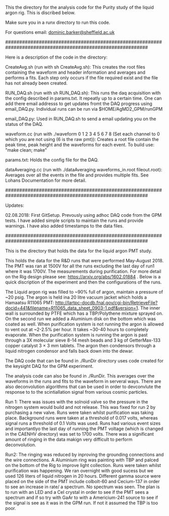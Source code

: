 This the directory for the analysis code for the Purity study of the liquid argon rig. This is discribed below.

Make sure you in a runx directory to run this code.

For questions email: dominic.barker@sheffield.ac.uk

###########################################################################################################

Here is a description of the code in the directory: 

CreateAvg.sh (run with sh CreateAvg.sh): This creates the root files containing the waveform and header information and averages and performs a fits. Each step only occurs if the file required exist and the file has not already been created. 

RUN_DAQ.sh (run with sh RUN_DAQ.sh): This runs the daq acquisition with the config described in params.txt. It repeatly up to a certain time. One can add there email addresss to get updates fromt the DAQ progress using email_DAQ.py. Individual runs can be run via $HOME/AgMD2_GPM/runGPM

email_DAQ.py: Used in RUN_DAQ.sh to send a email updating you on the status of the DAQ.

waveform.cc (run with ./waveform 0 1 2 3 4 5 6 7 8 (Set each channel to 0 which you are not using (6 is the raw pmt)): Creates a root file contain the peak time, peak height and the waveforms for each event. To build use: "make clean; make"   

params.txt: Holds the config file for the DAQ.

dataAveraging.cc (run with ./dataAveraging waveforms_in.root fileout.root): Averages over all the events in the file and provides multiple fits. See Lohans Documentation for more detail. 

###########################################################################################################

Updates:

02.08.2018: First GitSetup. Prevously using adhoc DAQ code from the GPM tests. I have added simple scripts to maintain the runs and provide warnings. I have also added timestamps to the data files.  


###########################################################################################################

This is the directory that holds the data for the liquid argon PMT study. 

This holds the data for the R&D runs that were performed May-August 2018. The PMT was ran at 1500V for all the runs excluding the last day of run1 where it was 1700V. The measurements during purification. For more detail on the Rig design please see: https://arxiv.org/abs/1602.01884 . Below is a quick discription of the experiment and then the configurations of the runs. 

The Liquid argon rig was filled to ~90% full of argon, maintain a pressure of ~20 psig. The argon is held ina 20 litre vacuum jacket which holds a Hamaatsu R11065 PMT: http://lartpc-docdb.fnal.gov/cgi-bin/RetrieveFile?docid=441&filename=R11065_data_sheet_0903-1.pdf&version=1. The inner wall is surrounded by PTFE which has a TBP/Polythene mixture sprayed on. On the second run we added a Aluminium disk on the bottom which was coated as well. When purification system is not running the argon is allowed to vent out at ~2-2.5% per hour. It takes ~30-40 hours to completely evaporate. When the purification system is running the argon is past through a 3X molecular sieve 8-14 mesh beads and 3 kg of GetterMax-133 copper catalyst 3 × 3 mm tablets. The argon then condensors through a liquid nitrogen condensor and falls back down into the dewar. 

The DAQ code that can be found in ./RunDir directory uses code created for the keysight DAQ for the GPM experiment. 

The analysis code can also be found in ./RunDir. This averages over the waveforms in the runs and fits to the waveform in serveral ways. There are also deconvolution algorithms that can be used in order to devconvlute the response to to the scintiallation signal from various cosmic particles.       

Run 1: There was issues with the solnoid valve so the pressure in the nitrogen system would build and not release. This was fixed for run 2 by purchasing a new valve. Runs were taken whilst purification was taking place. Background runs were taken at a threshold of 0.017 volts, whereas signal runs a threshold of 0.1 Volts was used. Runs had various event sizes and importantlyo the last day of running the PMT voltage (which is changed in the CAENHV directory) was set to 1700 volts. There was a significant amount of ringing in the data makign very difficult to perform deconvolution.  

Run2: The ringing was reduced by inproving the grounding connections and the wire connections. A Aluminium ring was painting with TBP and palced on the bottom of the Rig to improve light collection. Runs were taken whilst purification was happening. We ran overnight with good sucess but we used 126 liters of liquid nitrogen in 20 hours. Different gamma source were placed on the side of the PMT include colbolt-60 and Cecium-137 in order to see an increase in rate/ a spectrum. No spectrum was seen. The plan is to run with an LED and a CeI crystal in order to see if the PMT sees a spectrum and if so try with GaAr to with a Americium-241 source to see if the signal is see as it was in the GPM run. If not it assumed the TBP is too poor. 


